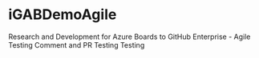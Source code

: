 # iGABDemoAgile
Research and Development for Azure Boards to GitHub Enterprise - Agile Testing Comment and PR Testing Testing
